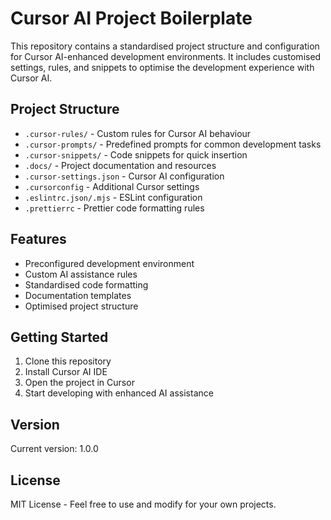 # Cursor AI Project Boilerplate

This repository contains a standardised project structure and configuration for Cursor AI-enhanced development environments. It includes customised settings, rules, and snippets to optimise the development experience with Cursor AI.

## Project Structure

- `.cursor-rules/` - Custom rules for Cursor AI behaviour
- `.cursor-prompts/` - Predefined prompts for common development tasks
- `.cursor-snippets/` - Code snippets for quick insertion
- `.docs/` - Project documentation and resources
- `.cursor-settings.json` - Cursor AI configuration
- `.cursorconfig` - Additional Cursor settings
- `.eslintrc.json/.mjs` - ESLint configuration
- `.prettierrc` - Prettier code formatting rules

## Features

- Preconfigured development environment
- Custom AI assistance rules
- Standardised code formatting
- Documentation templates
- Optimised project structure

## Getting Started

1. Clone this repository
2. Install Cursor AI IDE
3. Open the project in Cursor
4. Start developing with enhanced AI assistance

## Version

Current version: 1.0.0

## License

MIT License - Feel free to use and modify for your own projects. 